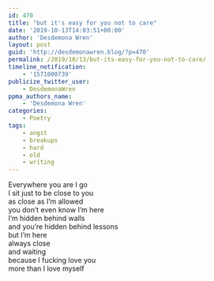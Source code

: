 ```yaml
---
id: 470
title: "but it's easy for you not to care"
date: '2019-10-13T14:03:51+00:00'
author: 'Desdemona Wren'
layout: post
guid: 'http://desdemonawren.blog/?p=470'
permalink: /2019/10/13/but-its-easy-for-you-not-to-care/
timeline_notification:
    - '1571000739'
publicize_twitter_user:
    - DesdemonaWren
ppma_authors_name:
    - 'Desdemona Wren'
categories:
    - Poetry
tags:
    - angst
    - breakups
    - hard
    - old
    - writing
---
```


Everywhere you are I go  
I sit just to be close to you  
as close as I’m allowed  
you don’t even know I’m here  
I’m hidden behind walls  
and you’re hidden behind lessons  
but I’m here  
always close  
and waiting  
because I fucking love you  
more than I love myself